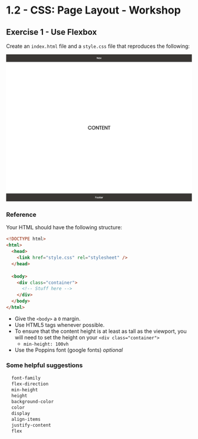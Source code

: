 # 1.2 - CSS: Page Layout - Workshop

## Exercise 1 - Use Flexbox

Create an `index.html` file and a `style.css` file that reproduces the following:

![exercise-1 goal](../.././lecture/assets/ex-1-goal.png)

### Reference

Your HTML should have the following structure:

```html
<!DOCTYPE html>
<html>
  <head>
    <link href="style.css" rel="stylesheet" />
  </head>

  <body>
    <div class="container">
      <!-- Stuff here -->
    </div>
  </body>
</html>
```

- Give the `<body>` a `0` margin.
- Use HTML5 tags whenever possible.
- To ensure that the content height is at least as tall as the viewport, you will need to set the height on your `<div class="container">`
  - `min-height: 100vh`
- Use the Poppins font (google fonts) _optional_

### Some helpful suggestions

```
  font-family
  flex-direction
  min-height
  height
  background-color
  color
  display
  align-items
  justify-content
  flex
```
